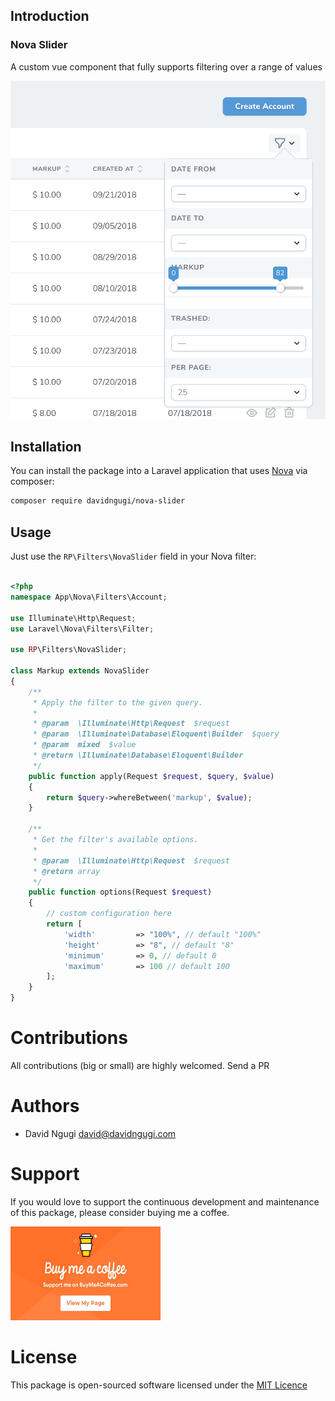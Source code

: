 ## Introduction

### Nova Slider

A custom vue component that fully supports filtering over a range of values

![Form Field](dist/screenshot.png)

## Installation

You can install the package into a Laravel application that uses [Nova](https://nova.laravel.com) via composer:

```bash
composer require davidngugi/nova-slider
```

## Usage

Just use the `RP\Filters\NovaSlider` field in your Nova filter:

``` php

<?php
namespace App\Nova\Filters\Account;

use Illuminate\Http\Request;
use Laravel\Nova\Filters\Filter;

use RP\Filters\NovaSlider;

class Markup extends NovaSlider
{
    /**
     * Apply the filter to the given query.
     *
     * @param  \Illuminate\Http\Request  $request
     * @param  \Illuminate\Database\Eloquent\Builder  $query
     * @param  mixed  $value
     * @return \Illuminate\Database\Eloquent\Builder
     */
    public function apply(Request $request, $query, $value)
    {
        return $query->whereBetween('markup', $value);
    }

    /**
     * Get the filter's available options.
     *
     * @param  \Illuminate\Http\Request  $request
     * @return array
     */
    public function options(Request $request)
    {
        // custom configuration here
        return [
            'width'         => "100%", // default "100%"
            'height'        => "8", // default "8"
            'minimum'       => 0, // default 0
            'maximum'       => 100 // default 100
        ];
    }
}
```

# Contributions

All contributions (big or small) are highly welcomed. Send a PR

# Authors

* David Ngugi <david@davidngugi.com>

# Support

If you would love to support the continuous development and maintenance of this package, please consider buying me a coffee.

<a href = "https://www.buymeacoffee.com/DavidNgugi" title = "Buy Me a Coffee" target="_blank"><img src="https://github.com/DavidNgugi/laravel-php-generator/blob/master/coffee.jpg?raw=true" width="240px" height ="150px"/></a>

# License

This package is open-sourced software licensed under the [MIT Licence](https://github.com/DavidNgugi/nova-slider/blob/master/LICENSE)